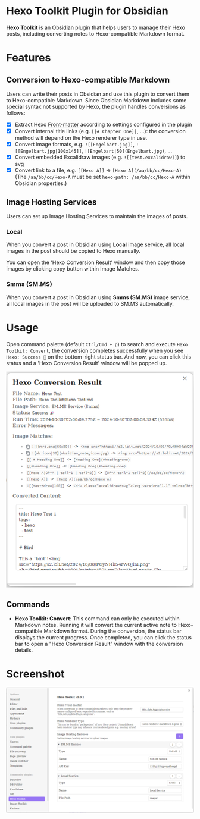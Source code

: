 # Hexo Toolkit Plugin for Obsidian

**Hexo Toolkit** is an [Obsidian](https://obsidian.md/) plugin that helps users to manage their [Hexo](https://hexo.io/) posts, including converting notes to Hexo-compatible Markdown format.

# Features

## Conversion to Hexo-compatible Markdown

Users can write their posts in Obsidian and use this plugin to convert them to Hexo-compatible Markdown. Since Obsidian Markdown includes some special syntax not supported by Hexo, the plugin handles conversions as follows:

- [x] Extract Hexo [Front-matter](https://hexo.io/docs/front-matter) according to settings configured in the plugin
- [x] Convert internal title links (e.g. `[[# Chapter One]]`, ...): the conversion method will depend on the Hexo renderer type in use.
- [x] Convert image formats, e.g. `![[Engelbart.jpg]]`, `![[Engelbart.jpg|100x145]]`, `![Engelbart|50](Engelbart.jpg)`, ...
- [x] Convert embedded Excalidraw images (e.g. `![[test.excalidraw]]`) to svg
- [x] Convert link to a file, e.g. `[[Hexo A]]` -> `[Hexo A](/aa/bb/cc/Hexo-A)` (The `/aa/bb/cc/Hexo-A` must be set `hexo-path: /aa/bb/cc/Hexo-A` within Obsidian properties.)

## Image Hosting Services

Users can set up Image Hosting Services to maintain the images of posts.

### Local

When you convert a post in Obsidian using **Local** image service, all local images in the post should be copied to Hexo manually.

You can open the 'Hexo Conversion Result' window and then copy those images by clicking copy button within Image Matches.

### Smms (SM.MS)

When you convert a post in Obsidian using **Smms (SM.MS)** image service, all local images in the post will be uploaded to SM.MS automatically.

# Usage

Open command palette (default `Ctrl/Cmd + p`) to search and execute `Hexo Toolkit: Convert`, the conversion completes successfully when you see `Hexo: Success 🎉` on the bottom-right status bar. And now, you can click this status and a 'Hexo Conversion Result' window will be popped up.

![Hexo-Conversion-Result-Success](doc/images/Hexo-Conversion-Result-Success.png)

## Commands

- **Hexo Toolkit: Convert**: This command can only be executed within Markdown notes. Running it will convert the current active note to Hexo-compatible Markdown format. During the conversion, the status bar displays the current progress. Once completed, you can click the status bar to open a "Hexo Conversion Result" window with the conversion details.

# Screenshot

![Plugin-Setting](doc/images/Plugin-Setting.png)
